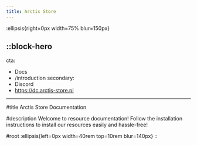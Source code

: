 ```yaml
---
title: Arctis Store
---
```


:ellipsis{right=0px width=75% blur=150px}

::block-hero
---
cta:
  - Docs
  - /introduction
secondary:
  - Discord
  - https://dc.arctis-store.pl
---

#title
Arctis Store Documentation

#description
Welcome to resource documentation! Follow the installation instructions to install our resources easily and hassle-free!

#root
:ellipsis{left=0px width=40rem top=10rem blur=140px}
::

